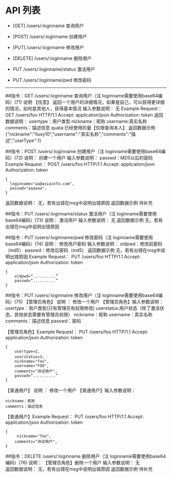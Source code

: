 # API 列表
	

- [GET] /users/:loginname 查询用户

- [POST] /users/:loginname 创建用户

- [PUT] /users/:loginname 修改用户

- [DELETE] /users/:loginname 删除用户

- PUT /users/:loginname/status 激活用户

- PUT /users/:loginname/pwd 修改密码

	
----------

##指令：GET /users/:loginname 查询用户（注 loginname需要使用base64编码）(71)
说明
	【任意】 返回一个用户的详细情况，如果是自己，可以获得更详细的情况，如何是其他人，获得基本情况
输入参数说明：
	无
Example Request：
	GET /users/foo HTTP/1.1 
	Accept: application/json
	Authorization: token
返回数据说明：
	usertype：用户类型
	nickname：昵称 
	username:真实名称
	comments：描述信息
	quata:已经使用的量【仅限查询本人】
返回数据示例
	{"nickname":"liuxy10","username":"真实名称","comments":"描述","userType":1}

##指令：POST /users/:loginname 创建用户（注 loginname需要使用base64编码）(72)
说明：
	创建一个用户
输入参数说明：
	passwd：MD5以后的密码
Example Request：
	POST /users/foo HTTP/1.1 
	Accept: application/json
	Authorization: token
 
	{
	  loginname="aa@asiainfo.com",
	  passwd="aaaaaa",
	}
返回数据说明：
	无，若有出错在msg中说明出错原因
返回数据示例
	待补充

##指令：PUT /users/:loginname/status 激活用户（注 loginname需要使用base64编码）(73)
说明：
	激活用户
输入参数说明：
	无
返回数据示例
	无，若有出错在msg中说明出错原因

##指令：PUT /users/:loginname/pwd 修改密码（注 loginname需要使用base64编码）(74)
说明：
	修改用户密码
输入参数说明：
	oldpwd：修改前密码（md5）
	passwd：修改后密码（md5）
返回数据示例
	无，若有出错在msg中说明出错原因
Example Request：
	PUT /users/foo HTTP/1.1 
	Accept: application/json
	Authorization: token
 
	{
		oldpwd=“..........”
		passwd=“..........”
	}

##指令：PUT /users/:loginname 修改用户（注 loginname需要使用base64编码）(75)
【管理员角色】 说明 ：
	修改一个用户
【管理员角色】输入参数说明：
	usertype：用户类型(只有管理员有权限修改)
	userstatus:用户状态（除了激活状态，其他状态需要有管理员权限）
	nickname：昵称
	username：真实名称
	comments：描述信息
	passwd：密码

【管理员角色】Example Request：
	PUT /users/foo HTTP/1.1 
	Accept: application/json
	Authorization: token
 
	{
		usertype=2,
		userstatus=3，
		nickname="foo",
		username="FOO",
		comments="测试用户",
		passwd=“..........”
	}

【普通用户】 说明 ：
	修改一个用户
【普通用户】输入参数说明：

	nickname：昵称
	comments：描述信息

【普通用户】Example Request：
	PUT /users/foo HTTP/1.1 
	Accept: application/json
	Authorization: token
 
	{
		 nickname="foo",
		comments="测试用户",
	}

##指令：DELETE /users/:loginname 删除用户（注 loginname需要使用base64编码）(76)
说明：
	【管理员角色】删除一个用户
输入参数说明：
	无                     
返回数据说明：
	无，若有出错在msg中说明出错原因
返回数据示例
待补充



